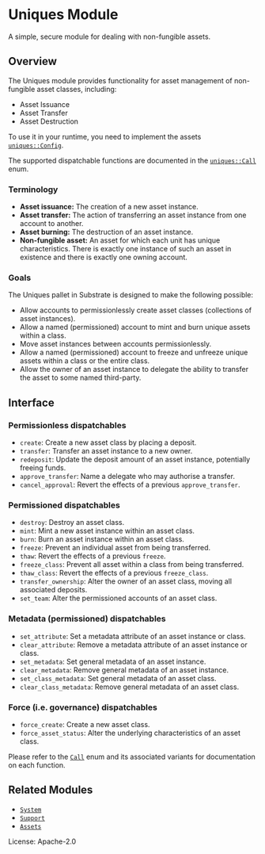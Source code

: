 # Uniques Module

A simple, secure module for dealing with non-fungible assets.

## Overview

The Uniques module provides functionality for asset management of non-fungible asset classes, including:

* Asset Issuance
* Asset Transfer
* Asset Destruction

To use it in your runtime, you need to implement the assets [`uniques::Config`](https://docs.rs/pallet-uniques/latest/pallet_uniques/pallet/trait.Config.html).

The supported dispatchable functions are documented in the [`uniques::Call`](https://docs.rs/pallet-uniques/latest/pallet_uniques/pallet/enum.Call.html) enum.

### Terminology

* **Asset issuance:** The creation of a new asset instance.
* **Asset transfer:** The action of transferring an asset instance from one account to another.
* **Asset burning:** The destruction of an asset instance.
* **Non-fungible asset:** An asset for which each unit has unique characteristics. There is exactly
  one instance of such an asset in existence and there is exactly one owning account.

### Goals

The Uniques pallet in Substrate is designed to make the following possible:

* Allow accounts to permissionlessly create asset classes (collections of asset instances).
* Allow a named (permissioned) account to mint and burn unique assets within a class.
* Move asset instances between accounts permissionlessly.
* Allow a named (permissioned) account to freeze and unfreeze unique assets within a
  class or the entire class.
* Allow the owner of an asset instance to delegate the ability to transfer the asset to some
  named third-party.

## Interface

### Permissionless dispatchables
* `create`: Create a new asset class by placing a deposit.
* `transfer`: Transfer an asset instance to a new owner.
* `redeposit`: Update the deposit amount of an asset instance, potentially freeing funds.
* `approve_transfer`: Name a delegate who may authorise a transfer.
* `cancel_approval`: Revert the effects of a previous `approve_transfer`.

### Permissioned dispatchables
* `destroy`: Destroy an asset class.
* `mint`: Mint a new asset instance within an asset class.
* `burn`: Burn an asset instance within an asset class.
* `freeze`: Prevent an individual asset from being transferred.
* `thaw`: Revert the effects of a previous `freeze`.
* `freeze_class`: Prevent all asset within a class from being transferred.
* `thaw_class`: Revert the effects of a previous `freeze_class`.
* `transfer_ownership`: Alter the owner of an asset class, moving all associated deposits.
* `set_team`: Alter the permissioned accounts of an asset class.

### Metadata (permissioned) dispatchables
* `set_attribute`: Set a metadata attribute of an asset instance or class.
* `clear_attribute`: Remove a metadata attribute of an asset instance or class.
* `set_metadata`: Set general metadata of an asset instance.
* `clear_metadata`: Remove general metadata of an asset instance.
* `set_class_metadata`: Set general metadata of an asset class.
* `clear_class_metadata`: Remove general metadata of an asset class.

### Force (i.e. governance) dispatchables
* `force_create`: Create a new asset class.
* `force_asset_status`: Alter the underlying characteristics of an asset class.

Please refer to the [`Call`](https://docs.rs/pallet-assets/latest/pallet_assets/enum.Call.html) enum
and its associated variants for documentation on each function.

## Related Modules

* [`System`](https://docs.rs/frame-system/latest/frame_system/)
* [`Support`](https://docs.rs/frame-support/latest/frame_support/)
* [`Assets`](https://docs.rs/pallet-assets/latest/pallet_assets/)

License: Apache-2.0
